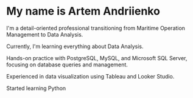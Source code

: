 # My name is Artem Andriienko
I'm a detail-oriented professional transitioning from Maritime Operation Management to Data Analysis. 

Currently, I'm learning everything about Data Analysis.

Hands-on practice with PostgreSQL, MySQL, and Microsoft SQL Server, focusing on database queries and management.

Experienced in data visualization using Tableau and Looker Studio.

Started learning Python

